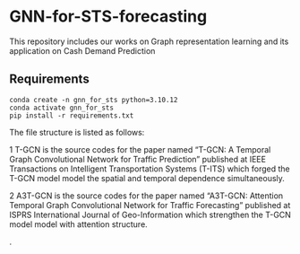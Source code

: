 # GNN-for-STS-forecasting

This repository includes our works on Graph representation learning and its application on Cash Demand Prediction

## Requirements


```setup
conda create -n gnn_for_sts python=3.10.12
conda activate gnn_for_sts
pip install -r requirements.txt
```
The file structure is listed as follows:

1 T-GCN is the source codes for the paper named “T-GCN: A Temporal Graph Convolutional Network for Traffic Prediction” published at IEEE Transactions on Intelligent Transportation Systems (T-ITS) which forged the T-GCN model model the spatial and temporal dependence simultaneously.

2 A3T-GCN is the source codes for the paper named “A3T-GCN: Attention Temporal Graph Convolutional Network for Traffic Forecasting” published at ISPRS International Journal of Geo-Information which strengthen the T-GCN model model with attention structure.

.
